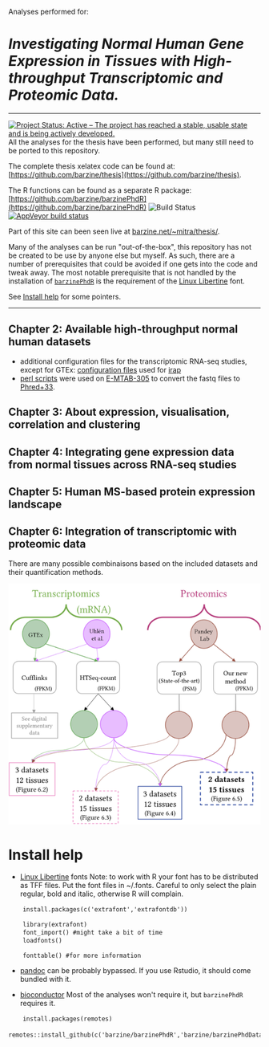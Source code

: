 Analyses performed for:

# _Investigating Normal Human Gene Expression in Tissues with High-throughput Transcriptomic and Proteomic Data._ 
_____

[![Project Status: Active – The project has reached a stable, usable state and is being actively developed.](https://www.repostatus.org/badges/latest/active.svg)](https://www.repostatus.org/#active)
All the analyses for the thesis have been performed, but many still need to be ported to this repository.

The complete thesis xelatex code can be found at: [https://github.com/barzine/thesis](https://github.com/barzine/thesis).

The R functions can be found as a separate R package: [https://github.com/barzine/barzinePhdR](https://github.com/barzine/barzinePhdR) ![Build Status](https://travis-ci.com/barzine/barzinePhdR.svg?branch=master)[![AppVeyor build status](https://ci.appveyor.com/api/projects/status/github/barzine/barzinePhdR?branch=master&svg=true)](https://ci.appveyor.com/project/barzine/barzinePhdR)

Part of this site can been seen live at [barzine.net/~mitra/thesis/](http://barzine.net/~mitra/thesis).

Many of the analyses can be run "out-of-the-box", this repository has not be created to be use by anyone else but myself.
As such, there are a number of prerequisites that could be avoided if one gets into the code and tweak away.
The most notable prerequisite that is not handled by the installation of [`barzinePhdR`](https://github.com/barzine/barzinePhdR) is the requirement of the [Linux Libertine](https://sourceforge.net/projects/linuxlibertine/) font. 

See [Install help](#install-help) for some pointers.
______

## Chapter 2: Available high-throughput normal human datasets
 - additional configuration files for the transcriptomic RNA-seq studies, except for GTEx:
[configuration files](chapter2/irap-configuration-files) used for [irap](https://github.com/nunofonseca/irap/releases/tag/v1.0.6b)
 - [perl scripts](chapter2/perl-scripts) were used on [E-MTAB-305](https://www.ebi.ac.uk/arrayexpress/experiments/E-MTAB-305/) to convert the fastq files to [Phred+33](https://en.wikipedia.org/wiki/FASTQ_format#Encoding). 


## Chapter 3: About expression, visualisation, correlation and clustering

## Chapter 4: Integrating gene expression data from normal tissues across RNA-seq studies

## Chapter 5: Human MS-based protein expression landscape

## Chapter 6: Integration of transcriptomic with proteomic data

There are many possible combinaisons based on the included datasets and their quantification methods.

![Overview of the possible integration datasets](img/overviewDatasets.png "Overview of the possible integration datasets")

# Install help

* [Linux Libertine](https://sourceforge.net/projects/linuxlibertine/) fonts
Note: to work with R your font has to be distributed as TFF files.
Put the font files in ~/.fonts.
Careful to only select the plain regular, bold and italic, otherwise R will complain.

```{r installExtraFont}
    install.packages(c('extrafont','extrafontdb'))
```

```{r installFont}
    library(extrafont)
    font_import() #might take a bit of time
    loadfonts()
```
```{r checkInstalledFont}
    fonttable() #for more information
```

* [pandoc](https://pandoc.org/) can be probably bypassed. 
If you use Rstudio, it should come bundled with it. 

* [bioconductor](https://www.bioconductor.org/install/)
Most of the analyses won't require it, but `barzinePhdR` requires it.

```{r}
    install.packages(remotes)
    remotes::install_github(c('barzine/barzinePhdR','barzine/barzinePhdData')
```

